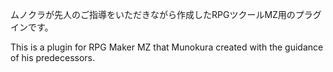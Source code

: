 ムノクラが先人のご指導をいただきながら作成したRPGツクールMZ用のプラグインです。

This is a plugin for RPG Maker MZ that Munokura created with the guidance of his predecessors.